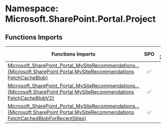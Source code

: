 # Namespace: Microsoft.SharePoint.Portal.Project

## Functions Imports

Functions Imports | SPO | SP 2019 | SP 2016 | SP 2013
----------|:---:|:-------:|:-------:|:-------:
[<span title="Microsoft_SharePoint_Portal_MySiteRecommendations_FetchCacheBlob">Microsoft_SharePoint_Portal_MySiteRecommendations...</span> (Microsoft SharePoint Portal MySiteRecommendations FetchCacheBlob)](./Functions/Microsoft_SharePoint_Portal_MySiteRecommendations_FetchCacheBlob.md) | ✅ | ✅ | ✅ | ✅
[<span title="Microsoft_SharePoint_Portal_MySiteRecommendations_FetchCacheBlobV2">Microsoft_SharePoint_Portal_MySiteRecommendations...</span> (Microsoft SharePoint Portal MySiteRecommendations FetchCacheBlobV2)](./Functions/Microsoft_SharePoint_Portal_MySiteRecommendations_FetchCacheBlobV2.md) | ✅ | ✅ | ❌ | ❌
[<span title="Microsoft_SharePoint_Portal_MySiteRecommendations_FetchCachedBlobForRecentSites">Microsoft_SharePoint_Portal_MySiteRecommendations...</span> (Microsoft SharePoint Portal MySiteRecommendations FetchCachedBlobForRecentSites)](./Functions/Microsoft_SharePoint_Portal_MySiteRecommendations_FetchCachedBlobForRecentSites.md) | ✅ | ✅ | ❌ | ❌